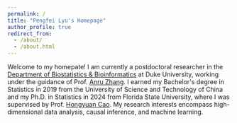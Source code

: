 ```yaml
---
permalink: /
title: "Pengfei Lyu's Homepage"
author_profile: true
redirect_from: 
  - /about/
  - /about.html
---
```


Welcome to my homepate! I am currently a postdoctoral researcher in the [Department of Biostatistics & Bioinformatics](https://biostat.duke.edu/) at Duke University, working under the guidance of Prof. [Anru Zhang](https://anruzhang.github.io/). I earned my Bachelor's degree in Statistics in 2019 from the University of Science and Technology of China and my Ph.D. in Statistics in 2024 from Florida State University, where I was supervised by Prof. [Hongyuan Cao](https://ani.stat.fsu.edu/~hycao/). My research interests encompass high-dimensional data analysis, causal inference, and machine learning.
